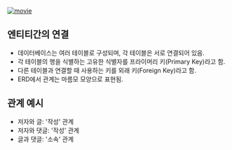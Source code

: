 <p><a href="https://www.youtube.com/watch?v=wd-hcHHnNBY&amp;list=PLuHgQVnccGMDF6rHsY9qMuJMd295Yk4sa&amp;index=12&amp;ab_channel=%EC%83%9D%ED%99%9C%EC%BD%94%EB%94%A9"><img alt="movie" src="https://img.youtube.com/vi/wd-hcHHnNBY/sddefault.jpg" /></a></p>
<h2 id="엔티티간의-연결">엔티티간의 연결</h2>
<ul>
<li>데이터베이스는 여러 테이블로 구성되며, 각 테이블은 서로 연결되어 있음.</li>
<li>각 테이블의 행을 식별하는 고유한 식별자를 프라이머리 키(Primary Key)라고 함.</li>
<li>다른 테이블과 연결할 때 사용하는 키를 외래 키(Foreign Key)라고 함.</li>
<li>ERD에서 관계는 마름모 모양으로 표현됨.</li>
</ul>
<h2 id="관계-예시">관계 예시</h2>
<ul>
<li>저자와 글: '작성' 관계</li>
<li>저자와 댓글: '작성' 관계</li>
<li>글과 댓글: '소속' 관계</li>
</ul>